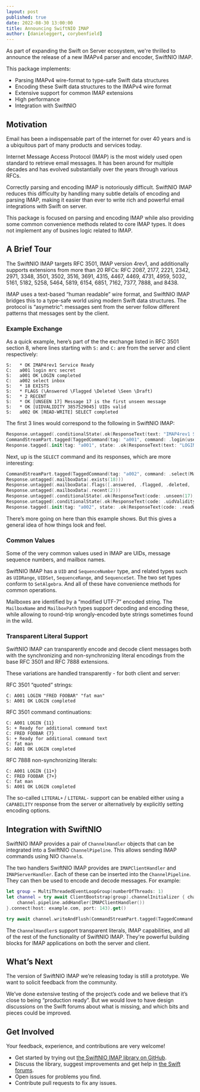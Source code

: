 ```yaml
---
layout: post
published: true
date: 2022-08-30 13:00:00
title: Announcing SwiftNIO IMAP
author: [danieleggert, corybenfield]
---
```


As part of expanding the Swift on Server ecosystem, we're thrilled to announce the release of a new IMAPv4 parser and encoder, SwiftNIO IMAP.

This package implements:
 * Parsing IMAPv4 wire-format to type-safe Swift data structures
 * Encoding these Swift data structures to the IMAPv4 wire format
 * Extensive support for common IMAP extensions
 * High performance
 * Integration with SwiftNIO

## Motivation

Email has been a indispensable part of the internet for over 40 years and is a ubiquitous part of many products and services today.

Internet Message Access Protocol (IMAP) is the most widely used open standard to retrieve email messages. It has been around for multiple decades and has evolved substantially over the years through various RFCs.

Correctly parsing and encoding IMAP is notoriously difficult. SwiftNIO IMAP reduces this difficulty by handling many subtle details of encoding and parsing IMAP, making it easier than ever to write rich and powerful email integrations with Swift on server.

This package is focused on parsing and encoding IMAP while also providing some common convenience methods related to core IMAP types. It does not implement any of busines logic related to IMAP.

## A Brief Tour

The SwiftNIO IMAP targets RFC 3501, IMAP version 4rev1, and additionally supports extensions from more than 20 RFCs: RFC 2087, 2177, 2221, 2342, 2971, 3348, 3501, 3502, 3516, 3691, 4315, 4467, 4469, 4731, 4959, 5032, 5161, 5182, 5258, 5464, 5819, 6154, 6851, 7162, 7377, 7888, and 8438.

IMAP uses a text-based “human readable” wire format, and SwiftNIO IMAP bridges this to a type-safe world using modern Swift data structures. The protocol is “asymetric”: messages sent from the server follow different patterns that messages sent by the client.

### Example Exchange

As a quick example, here’s part of the the exchange listed in RFC 3501 section 8, where lines starting with `S:` and `C:` are from the server and client respectively:

```text
S:   * OK IMAP4rev1 Service Ready
C:   a001 login mrc secret
S:   a001 OK LOGIN completed
C:   a002 select inbox
S:   * 18 EXISTS
S:   * FLAGS (\Answered \Flagged \Deleted \Seen \Draft)
S:   * 2 RECENT
S:   * OK [UNSEEN 17] Message 17 is the first unseen message
S:   * OK [UIDVALIDITY 3857529045] UIDs valid
S:   a002 OK [READ-WRITE] SELECT completed
```

The first 3 lines would correspond to the following in SwiftNIO IMAP:
```swift
Response.untagged(.conditionalState(.ok(ResponseText(text: "IMAP4rev1 Service Ready"))))
CommandStreamPart.tagged(TaggedCommand(tag: "a001", command: .login(username: "mrc", password: "secret")))
Response.tagged(.init(tag: "a001", state: .ok(ResponseText(text: "LOGIN completed"))))
```

Next, up is the `SELECT` command and its responses, which are more interesting:
```swift
CommandStreamPart.tagged(TaggedCommand(tag: "a002", command: .select(MailboxName("box1"), [])))
Response.untagged(.mailboxData(.exists(18)))
Response.untagged(.mailboxData(.flags([.answered, .flagged, .deleted, .seen, .draft])))
Response.untagged(.mailboxData(.recent(2)))
Response.untagged(.conditionalState(.ok(ResponseText(code: .unseen(17), text: "Message 17 is the first unseen message"))))
Response.untagged(.conditionalState(.ok(ResponseText(code: .uidValidity(3857529045), text: "UIDs valid"))))
Response.tagged(.init(tag: "a002", state: .ok(ResponseText(code: .readWrite, text: "SELECT completed"))))
```

There’s more going on here than this example shows. But this gives a general idea of how things look and feel.

### Common Values

Some of the very common values used in IMAP are UIDs, message sequence numbers, and mailbox names.

SwiftNIO IMAP has a `UID` and `SequenceNumber` type, and related types such as `UIDRange`, `UIDSet`, `SequenceRange`, and `SequenceSet`. The two set types conform to `SetAlgebra`. And all of these have convenience methods for common operations.

Mailboxes are identified by a “modified UTF-7” encoded string. The `MailboxName` and `MailboxPath` types support decoding and encoding these, while allowing to round-trip wrongly-encoded byte strings sometimes found in the wild.

### Transparent Literal Support

SwiftNIO IMAP can transparently encode and decode client messages both with the synchronizing and non-synchronizing literal encodings from the base RFC 3501 and RFC 7888 extensions.

These variations are handled transparently - for both client and server:

RFC 3501 “quoted” strings:
```text
C: A001 LOGIN "FRED FOOBAR" "fat man"
S: A001 OK LOGIN completed
```

RFC 3501 command continuations:
```text
C: A001 LOGIN {11}
S: + Ready for additional command text
C: FRED FOOBAR {7}
S: + Ready for additional command text
C: fat man
S: A001 OK LOGIN completed
```

RFC 7888 non-synchronizing literals:
```text
C: A001 LOGIN {11+}
C: FRED FOOBAR {7+}
C: fat man
S: A001 OK LOGIN completed
```

The so-called `LITERAL+` / `LITERAL-` support can be enabled either using a `CAPABILITY` response from the server or alternatively by explicitly setting encoding options.

## Integration with SwiftNIO

SwiftNIO IMAP provides a pair of `ChannelHandler` objects that can be integrated into a SwiftNIO `ChannelPipeline`. This allows sending IMAP commands using NIO `Channel`s.

The two handlers SwiftNIO IMAP provides are `IMAPClientHandler` and `IMAPServerHandler`. Each of these can be inserted into the `ChannelPipeline`. They can then be used to encode and decode messages. For example:

```swift
let group = MultiThreadedEventLoopGroup(numberOfThreads: 1)
let channel = try await ClientBootstrap(group).channelInitializer { channel in
    channel.pipeline.addHandler(IMAPClientHandler())
}.connect(host: example.com, port: 143).get()

try await channel.writeAndFlush(CommandStreamPart.tagged(TaggedCommand(tag: "a001", command: .login(username: "mrc", password: "secret"))), promise: nil)
```

The `ChannelHandler`s support transparent literals, IMAP capabilities, and all of the rest of the functionality of SwiftNIO IMAP. They're powerful building blocks for IMAP applications on both the server and client.

## What’s Next

The version of SwiftNIO IMAP we’re releasing today is still a prototype. We want to solicit feedback from the community.

We’ve done extensive testing of the project’s code and we believe that it’s close to being “production ready”. But we would love to have design discussions on the Swift forums about what is missing, and which bits and pieces could be improved.

## Get Involved

Your feedback, experience, and contributions are very welcome!

 * Get started by trying out [the SwiftNIO IMAP library on GitHub](https://github.com/apple/swift-nio-imap/).
 * Discuss the library, suggest improvements and get help in [the Swift forums](https://forums.swift.org).
 * Open issues for problems you find.
 * Contribute pull requests to fix any issues.
